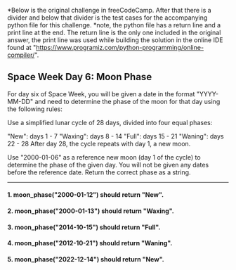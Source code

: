 *Below is the original challenge in freeCodeCamp. After that there is a divider and below that divider is the test cases for the accompanying python file for this challenge. *note, the python file has a return line and a print line at the end. The return line is the only one included in the original answer, the print line was used while building the solution in the online IDE found at "https://www.programiz.com/python-programming/online-compiler/".

## Space Week Day 6: Moon Phase

For day six of Space Week, you will be given a date in the format "YYYY-MM-DD" and need to determine the phase of the moon for that day using the following rules:

Use a simplified lunar cycle of 28 days, divided into four equal phases:

"New": days 1 - 7
"Waxing": days 8 - 14
"Full": days 15 - 21
"Waning": days 22 - 28
After day 28, the cycle repeats with day 1, a new moon.

Use "2000-01-06" as a reference new moon (day 1 of the cycle) to determine the phase of the given day.
You will not be given any dates before the reference date.
Return the correct phase as a string.

****

#### 1. moon_phase("2000-01-12") should return "New".
#### 2. moon_phase("2000-01-13") should return "Waxing".
#### 3. moon_phase("2014-10-15") should return "Full".
#### 4. moon_phase("2012-10-21") should return "Waning".
#### 5. moon_phase("2022-12-14") should return "New".
